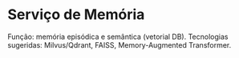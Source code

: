 # Serviço de Memória

Função: memória episódica e semântica (vetorial DB). Tecnologias sugeridas: Milvus/Qdrant, FAISS, Memory-Augmented Transformer.
